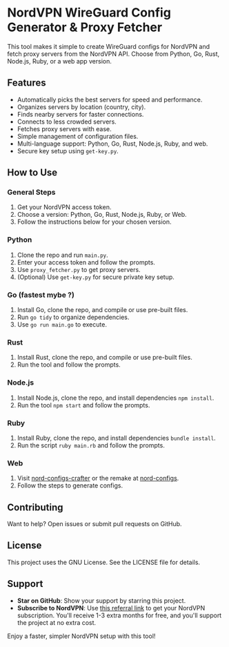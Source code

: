 # NordVPN WireGuard Config Generator & Proxy Fetcher  

This tool makes it simple to create WireGuard configs for NordVPN and fetch proxy servers from the NordVPN API. Choose from Python, Go, Rust, Node.js, Ruby, or a web app version.  

## Features  

- Automatically picks the best servers for speed and performance.  
- Organizes servers by location (country, city).  
- Finds nearby servers for faster connections.  
- Connects to less crowded servers.  
- Fetches proxy servers with ease.  
- Simple management of configuration files.  
- Multi-language support: Python, Go, Rust, Node.js, Ruby, and web.  
- Secure key setup using `get-key.py`.  

## How to Use  

### General Steps  
1. Get your NordVPN access token.  
2. Choose a version: Python, Go, Rust, Node.js, Ruby, or Web.  
3. Follow the instructions below for your chosen version.  

### Python  
1. Clone the repo and run `main.py`.  
2. Enter your access token and follow the prompts.  
3. Use `proxy_fetcher.py` to get proxy servers.  
4. (Optional) Use `get-key.py` for secure private key setup.  

### Go (fastest mybe ?)  
1. Install Go, clone the repo, and compile or use pre-built files.
2. Run `go tidy` to organize dependencies.
3. Use `go run main.go` to execute.  

### Rust  
1. Install Rust, clone the repo, and compile or use pre-built files.  
2. Run the tool and follow the prompts.  

### Node.js  
1. Install Node.js, clone the repo, and install dependencies `npm install`.  
2. Run the tool `npm start` and follow the prompts.  

### Ruby  
1. Install Ruby, clone the repo, and install dependencies `bundle install`.  
2. Run the script `ruby main.rb` and follow the prompts.  

### Web  
1. Visit [nord-configs-crafter](https://wg-nord.pages.dev/) or the remake at [nord-configs](https://nord-configs.onrender.com/).  
2. Follow the steps to generate configs.

## Contributing  
Want to help? Open issues or submit pull requests on GitHub.  

## License  
This project uses the GNU License. See the LICENSE file for details.  

## Support  
- **Star on GitHub**: Show your support by starring this project.  
- **Subscribe to NordVPN**: Use [this referral link](https://ref.nordvpn.com/MXIVDoJGpKT) to get your NordVPN subscription. You'll receive 1-3 extra months for free, and you'll support the project at no extra cost.  

Enjoy a faster, simpler NordVPN setup with this tool!  
